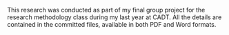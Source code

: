 This research was conducted as part of my final group project for the research methodology class during my last year at CADT.
All the details are contained in the committed files, available in both PDF and Word formats.
